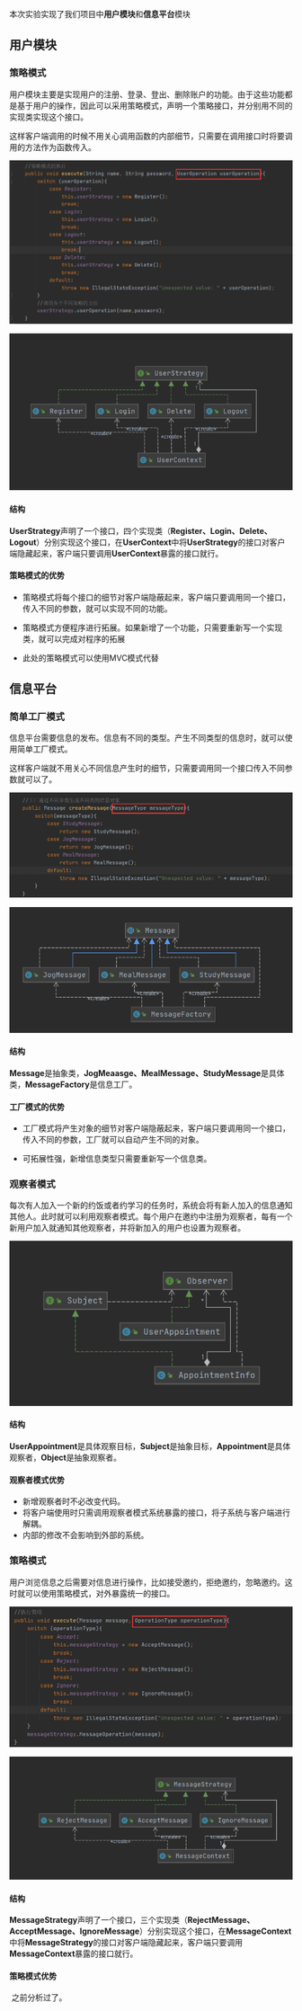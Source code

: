 本次实验实现了我们项目中**用户模块**和**信息平台**模块

## 用户模块

### 策略模式

​        用户模块主要是实现用户的注册、登录、登出、删除账户的功能。由于这些功能都是基于用户的操作，因此可以采用策略模式，声明一个策略接口，并分别用不同的实现类实现这个接口。

​        这样客户端调用的时候不用关心调用函数的内部细节，只需要在调用接口时将要调用的方法作为函数传入。

![策略模式的调用](lab2_pic\UserStrategy.png)

![策略模式结构图](lab2_pic\UserStrategyStrcture.png)

#### 结构

**UserStrategy**声明了一个接口，四个实现类（**Register、Login、Delete、Logout**）分别实现这个接口，在**UserContext**中将**UserStrategy**的接口对客户端隐藏起来，客户端只要调用**UserContext**暴露的接口就行。

#### 策略模式的优势

- 策略模式将每个接口的细节对客户端隐蔽起来，客户端只要调用同一个接口，传入不同的参数，就可以实现不同的功能。

- 策略模式方便程序进行拓展。如果新增了一个功能，只需要重新写一个实现类，就可以完成对程序的拓展
- 此处的策略模式可以使用MVC模式代替

## 信息平台

### 简单工厂模式

​        信息平台需要信息的发布。信息有不同的类型。产生不同类型的信息时，就可以使用简单工厂模式。

​        这样客户端就不用关心不同信息产生时的细节，只需要调用同一个接口传入不同参数就可以了。

![工厂模式](lab2_pic\Factory.png)

![工厂模式结构](lab2_pic\FactoryStructure.png)

#### 结构

**Message**是抽象类，**JogMeaasge、MealMessage、StudyMessage**是具体类，**MessageFactory**是信息工厂。

#### 工厂模式的优势

- 工厂模式将产生对象的细节对客户端隐蔽起来，客户端只要调用同一个接口，传入不同的参数，工厂就可以自动产生不同的对象。

- 可拓展性强，新增信息类型只需要重新写一个信息类。

### 观察者模式

​        每次有人加入一个新的约饭或者约学习的任务时，系统会将有新人加入的信息通知其他人。此时就可以利用观察者模式。每个用户在邀约中注册为观察者，每有一个新用户加入就通知其他观察者，并将新加入的用户也设置为观察者。

![观察者模式结构](lab2_pic\Observer.png)

#### 结构

**UserAppointment**是具体观察目标，**Subject**是抽象目标，**Appointment**是具体观察者，**Object**是抽象观察者。

#### 观察者模式优势

- 新增观察者时不必改变代码。
- 将客户端使用时只需调用观察者模式系统暴露的接口，将子系统与客户端进行解耦。
- 内部的修改不会影响到外部的系统。

### 策略模式

​       用户浏览信息之后需要对信息进行操作，比如接受邀约，拒绝邀约，忽略邀约。这时就可以使用策略模式，对外暴露统一的接口。

![策略模式调用](lab2_pic\MessageStrtegy.png)

![策略模式结构](lab2_pic\MessageStrategyStucture.png)

#### 结构

**MessageStrategy**声明了一个接口，三个实现类（**RejectMessage、AcceptMessage、IgnoreMessage**）分别实现这个接口，在**MessageContext**中将**MessageStrategy**的接口对客户端隐藏起来，客户端只要调用**MessageContext**暴露的接口就行。

#### 策略模式优势

​         之前分析过了。